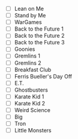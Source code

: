 
- [ ] Lean on Me
- [ ] Stand by Me
- [ ] WarGames
- [ ] Back to the Future 1
- [ ] Back to the Future 2
- [ ] Back to the Future 3
- [ ] Goonies
- [ ] Gremlins 1
- [ ] Gremlins 2
- [ ] Breakfast Club
- [ ] Ferris Bueller's Day Off
- [ ] E.T.
- [ ] Ghostbusters
- [ ] Karate Kid 1
- [ ] Karate Kid 2
- [ ] Weird Science
- [ ] Big
- [ ] Tron
- [ ] Little Monsters
